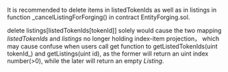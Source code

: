 It is recommended to delete items in listedTokenIds as well as in listings in function _cancelListingForForging() in contract EntityForging.sol.

delete listings[listedTokenIds[tokenId]] solely would cause the two mapping $listedTokenIds$ and $listings$ no longer holding index-item projection， which may cause confuse when users call get function to getListedTokenIds(uint tokenId_) and getListings(uint id), as the former will return an uint index number(>0), while the later will return an empty $Listing$. 